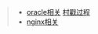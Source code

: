 >* [oracle相关](https://github.com/lh1228216717/db-http/blob/master/ORACLE.md)
>[村戳过程]((https://github.com/lh1228216717/db-http/blob/master/存储过程.md))
>*  [nginx相关](https://github.com/lh1228216717/db-http/blob/master/nginx.md)